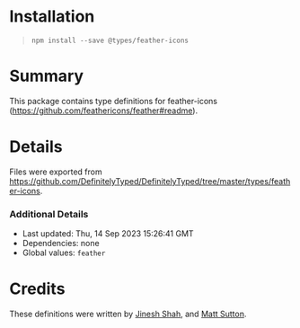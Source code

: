 # Installation
> `npm install --save @types/feather-icons`

# Summary
This package contains type definitions for feather-icons (https://github.com/feathericons/feather#readme).

# Details
Files were exported from https://github.com/DefinitelyTyped/DefinitelyTyped/tree/master/types/feather-icons.

### Additional Details
 * Last updated: Thu, 14 Sep 2023 15:26:41 GMT
 * Dependencies: none
 * Global values: `feather`

# Credits
These definitions were written by [Jinesh Shah](https://github.com/jineshshah36), and [Matt Sutton](https://github.com/freethewhat).
